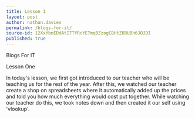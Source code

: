 ```yaml
---
title: Lesson 1
layout: post
author: nathan.davies
permalink: /blogs-for-it/
source-id: 12XxYbnEDdAtI7TfRcYE7mqBZzogCBHtZKRUBh6JOJDI
published: true
---
```

Blogs For IT

Lesson One

In today's lesson, we first got introduced to our teacher who will be teaching us for the rest of the year. After this, we watched our teacher create a shop on spreadsheets where it automatically added up the prices and 	told you how much everything would cost put together. While watching our teacher do this, we took notes down and then created it our self using 'vlookup'. 

